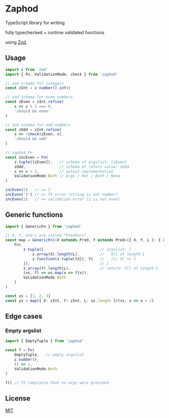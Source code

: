 # Zaphod

TypeScript library for writing 

fully typechecked + runtime validated functions 

using [Zod](https://github.com/colinhacks/zod).

## Usage

```typescript
import z from 'zod'
import { Fn, ValidationMode, check } from 'zaphod'

// zod schema for integers
const zInt = z.number().int()

// zod schema for even numbers
const zEven = zInt.refine(
    x => x % 2 === 0,
    'should be even'
)

// zod schema for odd numbers
const zOdd = zInt.refine(
    x => !check(zEven, x),
    'should be odd'
)

// zaphod Fn
const incEven = Fn(
    z.tuple([zEven]),   // schema of argslist: [zEven]
    zOdd,               // schema of return value: zOdd
    x => x + 1,         // actual implementation
    ValidationMode.Both // Args / Ret / Both / None
)

incEven(2)   // => 3
incEven('2') // => TS error (string is not number)
incEven(1)   // => validation error (1 is not even)
```

## Generic functions

```typescript
import { GenericFn } from 'zaphod'

// X, Y, and L are called "PredVars"
const map = GenericFn(<X extends Pred, Y extends Pred>({ X, Y, L }: { X: X, Y: Y, L: number }) =>
    Fn(
        z.tuple([                         // argslist: [
            z.array(X).length(L),         //   X[] of length L
            z.function(z.tuple([X]), Y)   //   (x: X) => Y
        ]),                               // ]
        z.array(Y).length(L),             // return: Y[] of length L
        (xs, f) => xs.map(x => f(x)),
        ValidationMode.Both
    )
)

const xs = [1, 2, 3]
const ys = map({ X: zInt, Y: zInt, L: xs.length })(xs, x => x + 1)
```

## Edge cases

### Empty argslist

```typescript
import { EmptyTuple } from 'zaphod'

const f = Fn(
    EmptyTuple,   // empty argslist
    z.number(),
    () => 1, 
    ValidationMode.Both
)

f() // TS complains that no args were provided
```


## License

[MIT](/LICENSE)